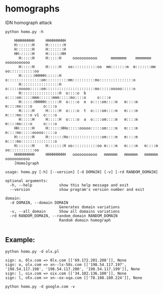 # homographs
IDN homograph attack

```
python homo.py -h                
                                                                      
    HHHHHHHHH     HHHHHHHHH                                                          
    H:::::::H     H:::::::H                                                          
    H:::::::H     H:::::::H                                                          
    HH::::::H     H::::::HH                                                          
      H:::::H     H:::::H     ooooooooooo      mmmmmmm    mmmmmmm      ooooooooooo   
      H:::::H     H:::::H   oo:::::::::::oo  mm:::::::m  m:::::::mm  oo:::::::::::oo 
      H::::::HHHHH::::::H  o:::::::::::::::om::::::::::mm::::::::::mo:::::::::::::::o
      H:::::::::::::::::H  o:::::ooooo:::::om::::::::::::::::::::::mo:::::ooooo:::::o
      H:::::::::::::::::H  o::::o  b  o::::om:::::mmm::::::mmm:::::mo::::o     o::::o
      H::::::HHHHH::::::H  o::::o  e  o::::om::::m   m::::m   m::::mo::::o     o::::o
      H:::::H     H:::::H  o::::o  t  o::::om::::m   m::::m   m::::mo::::o v1  o::::o
      H:::::H     H:::::H  o::::o  a  o::::om::::m   m::::m   m::::mo::::o     o::::o
    HH::::::H     H::::::HHo:::::ooooo:::::om::::m   m::::m   m::::mo:::::ooooo:::::o
    H:::::::H     H:::::::Ho:::::::::::::::om::::m   m::::m   m::::mo:::::::::::::::o
    H:::::::H     H:::::::H oo:::::::::::oo m::::m   m::::m   m::::m oo:::::::::::oo 
    HHHHHHHHH     HHHHHHHHH   ooooooooooo   mmmmmm   mmmmmm   mmmmmm   ooooooooooo   
    [Homo]graph  

usage: homo.py [-h] [--version] [-d DOMAIN] [-v] [-rd RANDOM_DOMAIN]

optional arguments:
  -h, --help            show this help message and exit
  --version             show program's version number and exit

domain:
  -d DOMAIN, --domain DOMAIN
                        Generates domain variations
  -v, --all_domain      Show all domains variations
  -rd RANDOM_DOMAIN, --random_domain RANDOM_DOMAIN
                        Random domain homograph


```


## Example:

```python homo.py -d olx.pl ```
```
sign: o, 0lx.com => 0lx.com [['69.172.201.208']], None
sign: o, ọlx.com => xn--lx-58s.com [['198.54.117.197', '198.54.117.198', '198.54.117.200', '198.54.117.199']], None
sign: l, oix.com => oix.com [['34.102.136.180']], None
sign: l, ołx.com => xn--ox-xqa.com [['78.108.180.224']], None

```

```python homo.py -d google.com -v ```


